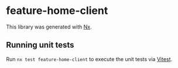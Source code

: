 # feature-home-client

This library was generated with [Nx](https://nx.dev).

## Running unit tests

Run `nx test feature-home-client` to execute the unit tests via [Vitest](https://vitest.dev/).
